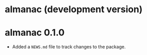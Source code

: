 # almanac (development version)

# almanac 0.1.0

* Added a `NEWS.md` file to track changes to the package.
